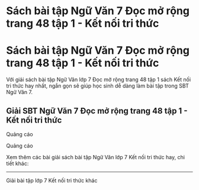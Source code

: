# Sách bài tập Ngữ Văn 7 Đọc mở rộng trang 48 tập 1 - Kết nối tri thức

# Sách bài tập Ngữ Văn 7 Đọc mở rộng trang 48 tập 1 - Kết nối tri thức

Với giải sách bài tập Ngữ Văn lớp 7 Đọc mở rộng trang 48 tập 1 sách Kết nối tri thức hay nhất, ngắn gọn sẽ giúp học sinh dễ dàng làm bài tập trong SBT Ngữ Văn 7.

## Giải SBT Ngữ Văn 7 Đọc mở rộng trang 48 tập 1 - Kết nối tri thức

Quảng cáo

Quảng cáo

Xem thêm các bài giải sách bài tập Ngữ Văn lớp 7 Kết nối tri thức hay, chi tiết khác:

* * *

Giải bài tập lớp 7 Kết nối tri thức khác
